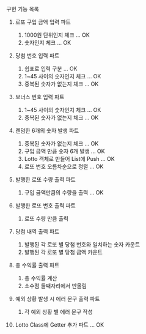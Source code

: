 구현 기능 목록
1. 로또 구입 금액 입력 파트
   1. 1000원 단위인지 체크 ... OK
   2. 숫자인지 체크 ... OK


2. 당첨 번호 입력 파트
   1. 쉽표로 입력 구분 ... OK
   2. 1~45 사이의 숫자인지 체크 ... OK
   3. 중복된 숫자가 없는지 체크 ... OK


3. 보너스 번호 입력 파트
   1. 1~45 사이의 숫자인지 체크 ... OK
   2. 중복된 숫자가 없는지 체크 ... OK


4. 렌덤한 6개의 숫자 발생 파트
   1. 중복된 숫자가 없는지 체크 ... OK
   2. 구입 금액 만큼 숫자 6개 발생 ... OK
   3. Lotto 객체로 만들어 List에 Push ... OK
   4. 로또 번호 오름차순으로 정렬 ... OK


5. 발행한 로또 수량 출력 파트
   1. 구입 금액만큼의 수량을 출력 ... OK


6. 발행한 로또 번호 출력 파트
   1. 로또 수량 만큼 출력


7. 당첨 내역 출력 파트
   1. 발행된 각 로또 별 당첨 번호와 일치하는 숫자 카운트
   2. 발행된 각 로또 별 당첨 금액 카운트
   

8. 총 수익률 출력 파트
   1. 총 수익률 계산
   2. 소수점 둘째자리에서 반올림


9. 예외 상황 발생 시 에러 문구 출력 파트
   1. 각 예외 상황 별 에러 문구 작성


10. Lotto Class에 Getter 추가 파트 ... OK